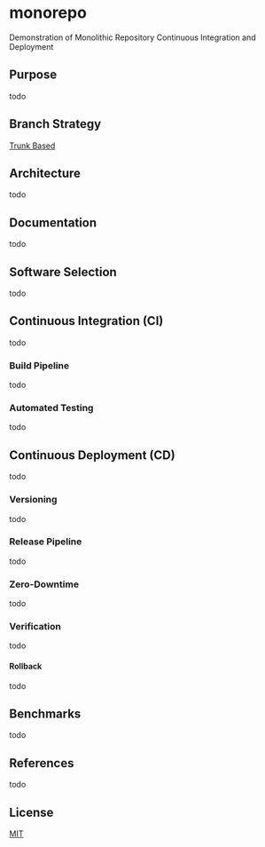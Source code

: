 # monorepo

Demonstration of Monolithic Repository Continuous Integration and Deployment

## Purpose

todo

## Branch Strategy

[Trunk Based](https://trunkbaseddevelopment.com/)

## Architecture

todo

## Documentation

todo

## Software Selection

todo

## Continuous Integration (CI)

todo

### Build Pipeline

todo

### Automated Testing

todo

## Continuous Deployment (CD)

todo

### Versioning

todo

### Release Pipeline

todo

### Zero-Downtime

todo

### Verification

todo

#### Rollback

todo

## Benchmarks

todo

## References

todo

## License

[MIT](LICENSE)
